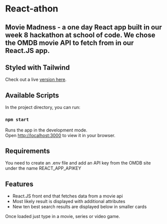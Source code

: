 # React-athon

## Movie Madness - a one day React app built in our week 8 hackathon at school of code. We chose the OMDB movie API to fetch from in our React.JS app. 

## Styled with Tailwind

Check out a live [version here](https://react-moviemadness.netlify.app/).

## Available Scripts

In the project directory, you can run:

### `npm start`

Runs the app in the development mode.\
Open [http://localhost:3000](http://localhost:3000) to view it in your browser.

## Requirements
You need to create an .env file and add an API key from the OMDB site under the name REACT_APP_APIKEY

## Features
<ul>
<li>React.JS front end that fetches data from a movie api</li>
<li>Most likely result is displayed with additional attributes</li>
<li>New ten best search results are displayed below in smaller cards</li>
</ul>

Once loaded just type in a movie, series or video game.


